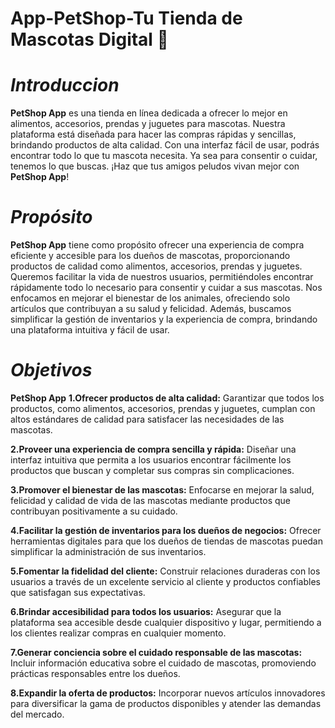 # App-PetShop-Tu Tienda de Mascotas Digital 🐶

# *Introduccion*
**PetShop App** es una tienda en línea dedicada a ofrecer lo mejor en alimentos, accesorios, prendas y juguetes para mascotas.
Nuestra plataforma está diseñada para hacer las compras rápidas y sencillas, brindando productos de alta calidad. 
Con una interfaz fácil de usar, podrás encontrar todo lo que tu mascota necesita. 
Ya sea para consentir o cuidar, tenemos lo que buscas. ¡Haz que tus amigos peludos vivan mejor con **PetShop App**!

# *Propósito*
**PetShop App** tiene como propósito ofrecer una experiencia de compra eficiente y accesible para los dueños de mascotas, proporcionando productos de calidad como alimentos, accesorios, prendas y juguetes.
Queremos facilitar la vida de nuestros usuarios, permitiéndoles encontrar rápidamente todo lo necesario para consentir y cuidar a sus mascotas. 
Nos enfocamos en mejorar el bienestar de los animales, ofreciendo solo artículos que contribuyan a su salud y felicidad. 
Además, buscamos simplificar la gestión de inventarios y la experiencia de compra, brindando una plataforma intuitiva y fácil de usar.

# *Objetivos*
**PetShop App** 
**1.Ofrecer productos de alta calidad:**
Garantizar que todos los productos, como alimentos, accesorios, prendas y juguetes, cumplan con altos estándares de calidad para satisfacer las necesidades de las mascotas.

**2.Proveer una experiencia de compra sencilla y rápida:**
Diseñar una interfaz intuitiva que permita a los usuarios encontrar fácilmente los productos que buscan y completar sus compras sin complicaciones.

**3.Promover el bienestar de las mascotas:**
Enfocarse en mejorar la salud, felicidad y calidad de vida de las mascotas mediante productos que contribuyan positivamente a su cuidado.

**4.Facilitar la gestión de inventarios para los dueños de negocios:**
Ofrecer herramientas digitales para que los dueños de tiendas de mascotas puedan simplificar la administración de sus inventarios.

**5.Fomentar la fidelidad del cliente:**
Construir relaciones duraderas con los usuarios a través de un excelente servicio al cliente y productos confiables que satisfagan sus expectativas.

**6.Brindar accesibilidad para todos los usuarios:**
Asegurar que la plataforma sea accesible desde cualquier dispositivo y lugar, permitiendo a los clientes realizar compras en cualquier momento.

**7.Generar conciencia sobre el cuidado responsable de las mascotas:**
Incluir información educativa sobre el cuidado de mascotas, promoviendo prácticas responsables entre los dueños.

**8.Expandir la oferta de productos:**
Incorporar nuevos artículos innovadores para diversificar la gama de productos disponibles y atender las demandas del mercado.
